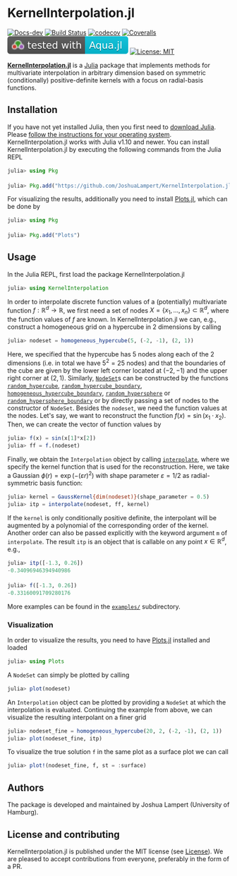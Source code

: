 # KernelInterpolation.jl

[![Docs-dev](https://img.shields.io/badge/docs-dev-blue.svg)](https://JoshuaLampert.github.io/KernelInterpolation.jl/dev/)
[![Build Status](https://github.com/JoshuaLampert/KernelInterpolation.jl/actions/workflows/CI.yml/badge.svg?branch=main)](https://github.com/JoshuaLampert/KernelInterpolation.jl/actions/workflows/CI.yml?query=branch%3Amain)
[![codecov](https://codecov.io/gh/JoshuaLampert/KernelInterpolation.jl/graph/badge.svg)](https://codecov.io/gh/JoshuaLampert/KernelInterpolation.jl)
[![Coveralls](https://coveralls.io/repos/github/JoshuaLampert/KernelInterpolation.jl/badge.svg?branch=main)](https://coveralls.io/github/JoshuaLampert/KernelInterpolation.jl?branch=main)
[![Aqua QA](https://raw.githubusercontent.com/JuliaTesting/Aqua.jl/master/badge.svg)](https://github.com/JuliaTesting/Aqua.jl)
[![License: MIT](https://img.shields.io/badge/License-MIT-success.svg)](https://opensource.org/licenses/MIT)

[**KernelInterpolation.jl**](https://github.com/JoshuaLampert/KernelInterpolation.jl) is a [Julia](https://julialang.org/) package that implements methods for multivariate interpolation in arbitrary dimension based on symmetric (conditionally) positive-definite kernels with a focus on radial-basis functions.

## Installation

If you have not yet installed Julia, then you first need to [download Julia](https://julialang.org/downloads/). Please [follow the instructions for your operating system](https://julialang.org/downloads/platform/). KernelInterpolation.jl works with Julia v1.10 and newer. You can install KernelInterpolation.jl by executing the following commands from the Julia REPL

```julia
julia> using Pkg

julia> Pkg.add("https://github.com/JoshuaLampert/KernelInterpolation.jl")
```

For visualizing the results, additionally you need to install [Plots.jl](https://github.com/JuliaPlots/Plots.jl), which can be done by

```julia
julia> using Pkg

julia> Pkg.add("Plots")
```

## Usage

In the Julia REPL, first load the package KernelInterpolation.jl

```julia
julia> using KernelInterpolation
```

In order to interpolate discrete function values of a (potentially) multivariate function $f: \mathbb{R}^d\to \mathbb{R}$, we first need a set of nodes $X = \{x_1,\ldots,x_n\}\subset\mathbb{R}^d$, where the function values of $f$ are known. In KernelInterpolation.jl we can, e.g., construct a homogeneous grid on a hypercube in 2 dimensions by calling

```julia
julia> nodeset = homogeneous_hypercube(5, (-2, -1), (2, 1))
```

Here, we specified that the hypercube has 5 nodes along each of the 2 dimensions (i.e. in total we have $5^2 = 25$ nodes) and that the boundaries of the cube are given by the lower left corner located at $(-2, -1)$ and the upper right corner at $(2, 1)$. Similarly, [`NodeSet`](@ref)s can be constructed by the functions [`random_hypercube`](@ref), [`random_hypercube_boundary`](@ref), [`homogeneous_hypercube_boundary`](@ref), [`random_hypersphere`](@ref) or [`random_hypersphere_boundary`](@ref) or by directly passing a set of nodes to the constructor of `NodeSet`. Besides the `nodeset`, we need the function values at the nodes. Let's say, we want to reconstruct the function $f(x) = \sin(x_1\cdot x_2)$. Then, we can create the vector of function values by

```julia
julia> f(x) = sin(x[1]*x[2])
julia> ff = f.(nodeset)
```

Finally, we obtain the `Interpolation` object by calling [`interpolate`](@ref), where we specify the kernel function that is used for the reconstruction. Here, we take a Gaussian $\phi(r) = \exp(-(\varepsilon r)^2)$ with shape parameter $\varepsilon = 1/2$ as radial-symmetric basis function:

```julia
julia> kernel = GaussKernel{dim(nodeset)}(shape_parameter = 0.5)
julia> itp = interpolate(nodeset, ff, kernel)
```

If the `kernel` is only conditionally positive definite, the interpolant will be augmented by a polynomial of the corresponding order of the kernel. Another order can also be passed explicitly with the keyword argument `m` of `interpolate`. The result `itp` is an object that is callable on any point $x\in\mathbb{R}^d$, e.g.,

```julia
julia> itp([-1.3, 0.26])
-0.34096946394940986

julia> f([-1.3, 0.26])
-0.33160091709280176
```

More examples can be found in the [`examples/`](https://github.com/JoshuaLampert/KernelInterpolation.jl/tree/main/examples) subdirectory.

### Visualization

In order to visualize the results, you need to have [Plots.jl](https://github.com/JuliaPlots/Plots.jl) installed and loaded

```julia
julia> using Plots
```

A `NodeSet` can simply be plotted by calling

```julia
julia> plot(nodeset)
```

An `Interpolation` object can be plotted by providing a `NodeSet` at which the interpolation is evaluated. Continuing the example from above, we can visualize the resulting interpolant on a finer grid

```julia
julia> nodeset_fine = homogeneous_hypercube(20, 2, (-2, -1), (2, 1))
julia> plot(nodeset_fine, itp)
```

To visualize the true solution `f` in the same plot as a surface plot we can call

```julia
julia> plot!(nodeset_fine, f, st = :surface)
```

## Authors

The package is developed and maintained by Joshua Lampert (University of Hamburg).

## License and contributing

KernelInterpolation.jl is published under the MIT license (see [License](https://github.com/JoshuaLampert/KernelInterpolation.jl/blob/main/LICENSE)). We are pleased to accept contributions from everyone, preferably in the form of a PR.
